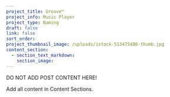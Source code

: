 ```yaml
---
project_title: Groove™
project_info: Music Player
project_type: Naming
draft: false
link: false
sort_order:
project_thumbnail_image: /uploads/istock-513475480-thumb.jpg
content_section:
  - section_text_markdown:
    section_image:
---
```



DO NOT ADD POST CONTENT HERE!

Add all content in Content Sections.